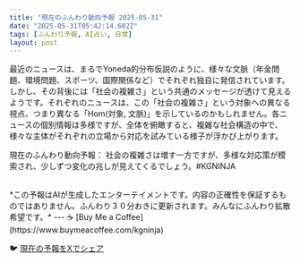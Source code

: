 ```yaml
---
title: "現在のふんわり動向予報 2025-05-31"
date: "2025-05-31T05:42:14.602Z"
tags: [ふんわり予報, AI占い, 日常]
layout: post
---
```



最近のニュースは、まるでYoneda的分布仮説のように、様々な文脈（年金問題、環境問題、スポーツ、国際関係など）でそれぞれ独自に発信されています。しかし、その背後には「社会の複雑さ」という共通のメッセージが透けて見えるようです。それぞれのニュースは、この「社会の複雑さ」という対象への異なる視点、つまり異なる「Hom(対象, 文脈)」を示しているのかもしれません。各ニュースの個別情報は多様ですが、全体を俯瞰すると、複雑な社会構造の中で、様々な主体がそれぞれの立場から対応を試みている様子が浮かび上がります。

現在のふんわり動向予報：
社会の複雑さは増す一方ですが、多様な対応策が模索され、少しずつ変化の兆しが見えてくるでしょう。#KGNINJA

<br>
*この予報はAIが生成したエンターテイメントです。内容の正確性を保証するものではありません。ふんわり３０分おきに更新されます。みんなにふんわり拡散希望です。*
---
☕️ [Buy Me a Coffee](https://www.buymeacoffee.com/kgninja)

🐦 [現在の予報をXでシェア](https://twitter.com/intent/tweet?text=%E7%8F%BE%E5%9C%A8%E3%81%AE%E3%81%B5%E3%82%93%E3%82%8F%E3%82%8A%E4%BA%88%E5%A0%B1%3A%20%E3%80%8C%E6%9C%80%E8%BF%91%E3%81%AE%E3%83%8B%E3%83%A5%E3%83%BC%E3%82%B9%E3%81%AF%E3%80%81%E3%81%BE%E3%82%8B%E3%81%A7Yoneda%E7%9A%84%E5%88%86%E5%B8%83%E4%BB%AE%E8%AA%AC%E3%81%AE%E3%82%88%E3%81%86%E3%81%AB%E3%80%81%E6%A7%98%E3%80%85%E3%81%AA%E6%96%87%E8%84%88%EF%BC%88%E5%B9%B4%E9%87%91%E5%95%8F%E9%A1%8C%E3%80%81%E7%92%B0%E5%A2%83%E5%95%8F%E9%A1%8C%E3%80%81%E3%82%B9%E3%83%9D%E3%83%BC%E3%83%84%E3%80%81%E5%9B%BD%E9%9A%9B%E9%96%A2%E4%BF%82%E3%81%AA%E3%81%A9%EF%BC%89%E3%81%A7%E3%81%9D%E3%82%8C%E3%81%9E%E3%82%8C%E7%8B%AC%E8%87%AA%E3%81%AB%E7%99%BA%E4%BF%A1%E3%81%95%E3%82%8C%E3%81%A6%E3%81%84%E3%81%BE%E3%81%99%E3%80%82%E3%80%8D%23KGNINJA%20%E7%B6%9A%E3%81%8D%E3%81%AF%E3%83%96%E3%83%AD%E3%82%B0%E3%81%A7%EF%BC%81%F0%9F%91%87&url=https%3A%2F%2Fkg-ninja.github.io%2FFunwariyoso%2F)
